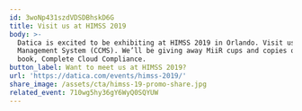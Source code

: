 ```yaml
---
id: 3woNp431szdVDSDBhskD6G
title: Visit us at HIMSS 2019
body: >-
  Datica is excited to be exhibiting at HIMSS 2019 in Orlando. Visit us at booth #621 to see demonstrations of Compliant Kubernetes Service (CKS), Compliant Managed Integrations (CMI), and our newest SaaS product, the Cloud Compliance
  Management System (CCMS). We’ll be giving away MiiR cups and copies of our new
  book, Complete Cloud Compliance.
button_label: Want to meet us at HIMSS 2019?
url: 'https://datica.com/events/himss-2019/'
share_image: /assets/cta/himss-19-promo-share.jpg
related_event: 710wg5hy36gY6WyQ0SQYUW
---
```


  